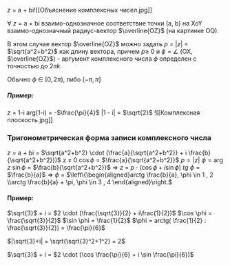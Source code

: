 $z$ = a + bi![[Объяснение комплексных чисел.jpg]]

$\forall$ $z$ = a + bi      взаимо-однозначное соответствие точки (a, b) на XoY взаимо-однозначный радиус-вектор $\overline{OZ}$ (на картинке OQ).

В этом случае вектор $\overline{OZ}$ можно задать $p$ = $|z|$ = $\sqrt{a^2+b^2}$  как длину вектора, причем $p \geq$ 0 и
$\phi$ = $\angle$ (OX, $\overline{OZ}$) - аргумент комплексного числа $\phi$ определен с точностью до $2\pi k$.

Обычно $\phi$ $\in$ $[0, 2\pi)$, либо $(-\pi, \pi]$ 

##### **Пример:**
$z$ = 1-i
arg(1-i) = -$\frac{\pi}{4}$ 
|1 - i| = $\sqrt{2}$ 
![[Комплексная плоскость.jpg]]

### Тригонометрическая форма записи комплексного числа
$z$ = a + bi = $\sqrt{a^2+b^2} \cdot (\frac{a}{\sqrt{a^2+b^2}} + i \frac{b}{\sqrt{a^2+b^2}})$ 
z $\neq$ 0
$\cos \phi$ = $\frac{a}{\sqrt{a^2+b^2}}$         $p = |z|$       $\phi = \arg$ $z$
$\sin \phi$ = $\frac{b}{\sqrt{a^2+b^2}}$ 
$\Rightarrow$ $z$ = $p$ $\cdot$ $(\cos \phi + i\sin\phi)$ 
	$tg$ $\phi$ = $\frac{b}{a}$ $\Rightarrow$ $\phi$ = $\left\{\begin{aligned}arctg \frac{b}{a}, \phi \in 1   ,  2 \\arctg \frac{b}{a} + \pi, \phi \in 3   ,   4 \end{aligned}\right.$
#### **Пример:** 
$\sqrt{3}$ + i = $2 \cdot (\frac{\sqrt{3}}{2} + i\frac{1}{2})$                      $\cos \phi = \frac{\sqrt{3}}{2}$                 $\sin \phi = \frac{1}{2}$               $\phi = arctg( \frac{1}{2} : \frac{\sqrt{3}}{2}) = \frac{\pi}{6}$

$|\sqrt{3}+i| = \sqrt{\sqrt{3}^2+1^2} = 2$ 

$\sqrt{3}$ + i = $2 \cdot (\cos \frac{\pi}{6} + i \sin \frac{\pi}{6})$ 

